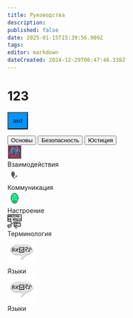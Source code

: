 ```yaml
---
title: Руководства
description: 
published: false
date: 2025-01-15T15:39:56.909Z
tags: 
editor: markdown
dateCreated: 2024-12-29T06:47:46.338Z
---
```


  # 123
  <button style="background-color:#0095FF;padding:10px;">asd</button>
  <div class="nav-panel center br">
  <!--  -->
  <div class="nav-tabs">
    <button class="nav-link active">Основы</button>
    <button class="nav-link ">Безопасность</button>
    <button class="nav-link">Юстиция</button>
  </div>
  <!--  -->
  <div class="tab-panels br-child">
    <div class="tab-panel">
      <a class="tab-panel__item">
        <div>
          <img src="/guides/interactions.png"/>
        </div>
        <span>Взаимодействия</span>
      </a>
      <a class="tab-panel__item">
        <div>
          <img src="/guides/communication.png"/>
        </div>
        <span>Коммуникация</span>
      </a>
      <a class="tab-panel__item">
        <div>
          <img src="/guides/mood.gif"/>
        </div>
        <span>Настроение</span>
      </a>
      <a class="tab-panel__item">
        <div>
          <img src="/guides/terminology.png"/>
        </div>
        <span>Терминология</span>
      </a>
      <a class="tab-panel__item">
        <div>
          <img src="/guides/language.png"/>
        </div>
        <span>Языки</span>
      </a>
      <a class="tab-panel__item">
        <div>
          <img src="/guides/language.png"/>
        </div>
        <span>Языки</span>
      </a>
    </div>
  </div>
</div>
  <div></div>
